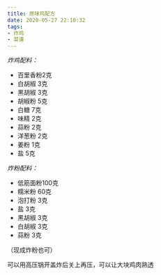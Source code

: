 ```yaml
---
title: 原味鸡配方
date: 2020-05-27 22:10:32
tags: 
- 炸鸡
- 菜谱
---
```



*炸鸡配料：*

- 百里香粉2克
- 白胡椒 3克
- 黑胡椒 3克
- 胡椒粉 5克
- 白糖 7克
- 味精 2克
- 蒜粉 2克
- 洋葱粉 2克
- 姜粉 1克
- 盐 5克

*炸粉配料：*

- 低筋面粉100克
- 糯米粉 60克
- 泡打粉 3克
- 盐 3克
- 黑胡椒 3克
- 白胡椒 3克
- 蒜粉 3克

（现成炸粉也可）

可以用高压锅开盖炸后关上再压，可以让大块鸡肉熟透



